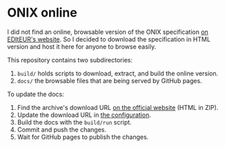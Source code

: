 ONIX online
===========

I did not find an online, browsable version of the ONIX specification [on EDItEUR's website](https://www.editeur.org/8/ONIX/).
So I decided to download the specification in HTML version and host it here for anyone to browse easily.

This repository contains two subdirectories:

1. `build/` holds scripts to download, extract, and build the online version.
2. `docs/` the browsable files that are being served by GitHub pages.

To update the docs:

1. Find the archive's download URL [on the official website](https://www.editeur.org/93/Release-3.0-Downloads) (HTML in ZIP).
2. Update the download URL in [the configuration](build/config.bash).
3. Build the docs with the `build/run` script.
4. Commit and push the changes.
5. Wait for GitHub pages to publish the changes.
